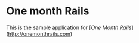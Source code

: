 # One month Rails

This is the sample application for [*One Month Rails*] (http://onemonthrails.com)
